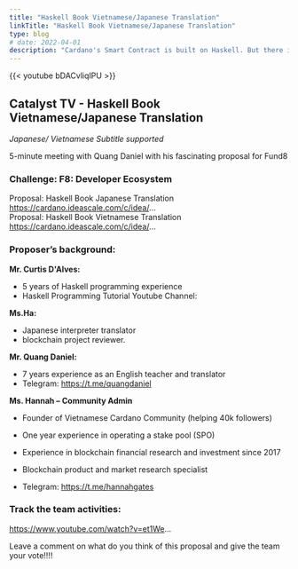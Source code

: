 ```yaml
---
title: "Haskell Book Vietnamese/Japanese Translation"
linkTitle: "Haskell Book Vietnamese/Japanese Translation"
type: blog
# date: 2022-04-01
description: "Cardano's Smart Contract is built on Haskell. But there is no book or document about Haskell for developers in Vietnam"
---
```


{{<  youtube bDACvliqIPU >}}

## Catalyst TV - Haskell Book Vietnamese/Japanese Translation
*Japanese/ Vietnamese Subtitle supported*

5-minute meeting with Quang Daniel with his fascinating proposal for Fund8 

### Challenge: F8: Developer Ecosystem

Proposal: Haskell Book Japanese Translation  
https://cardano.ideascale.com/c/idea/...  
Proposal: Haskell Book Vietnamese Translation  
https://cardano.ideascale.com/c/idea/...  

### Proposer’s background:  
**Mr. Curtis D'Alves:** 
- 5 years of Haskell programming experience
- Haskell Programming Tutorial Youtube Channel:

**Ms.Ha:** 
- Japanese interpreter translator 
- blockchain project reviewer.
 
**Mr. Quang Daniel:**  
- 7 years experience as an English teacher and translator  
- Telegram: https://t.me/quangdaniel  

**Ms. Hannah – Community Admin**  
- Founder of Vietnamese Cardano Community (helping 40k followers)  
- One year experience in operating a stake pool (SPO)  
- Experience in blockchain financial research and investment since 2017  
- Blockchain product and market research specialist  

- Telegram: https://t.me/hannahgates

 

### Track the team activities: 
https://www.youtube.com/watch?v=et1We...

Leave a comment on what do you think of this proposal and give the team your vote!!!!